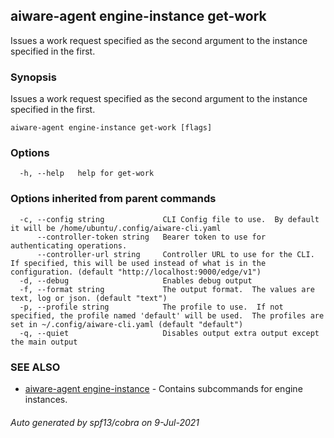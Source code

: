 ## aiware-agent engine-instance get-work

Issues a work request specified as the second argument to the instance specified in the first.

### Synopsis

Issues a work request specified as the second argument to the instance specified in the first.

```
aiware-agent engine-instance get-work [flags]
```

### Options

```
  -h, --help   help for get-work
```

### Options inherited from parent commands

```
  -c, --config string             CLI Config file to use.  By default it will be /home/ubuntu/.config/aiware-cli.yaml
      --controller-token string   Bearer token to use for authenticating operations.
      --controller-url string     Controller URL to use for the CLI.  If specified, this will be used instead of what is in the configuration. (default "http://localhost:9000/edge/v1")
  -d, --debug                     Enables debug output
  -f, --format string             The output format.  The values are text, log or json. (default "text")
  -p, --profile string            The profile to use.  If not specified, the profile named 'default' will be used.  The profiles are set in ~/.config/aiware-cli.yaml (default "default")
  -q, --quiet                     Disables output extra output except the main output
```

### SEE ALSO

* [aiware-agent engine-instance](/cli/aiware-agent_engine-instance.md)	 - Contains subcommands for engine instances.

###### Auto generated by spf13/cobra on 9-Jul-2021

